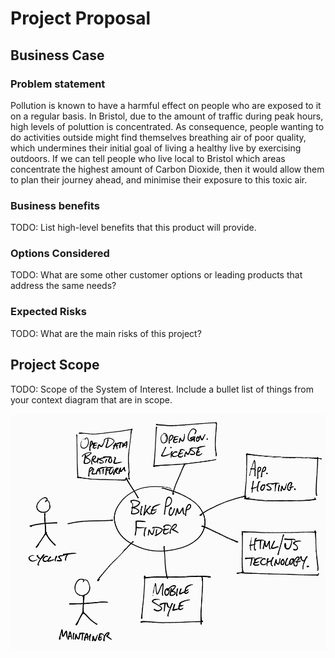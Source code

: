 # Project Proposal

## Business Case

### Problem statement
Pollution is known to have a harmful effect on people who are exposed to it on a regular basis. In Bristol, due to the amount of traffic during peak hours, high levels of poluttion is concentrated. As consequence, people wanting to do activities outside might find themselves breathing air of poor quality, which undermines their initial goal of living a healthy live by exercising outdoors. If we can tell people who live local to Bristol which areas concentrate the highest amount of Carbon Dioxide, then it would allow them to plan their journey ahead, and minimise their exposure to this toxic air. 

### Business benefits
TODO: List high-level benefits that this product will provide.

### Options Considered
TODO: What are some other customer options or leading products that address the same needs?

### Expected Risks
TODO: What are the main risks of this project?

## Project Scope
TODO: Scope of the System of Interest. Include a bullet list of things from your context diagram that are in scope.

![Insert your Context Diagram Here](images/context.png)
